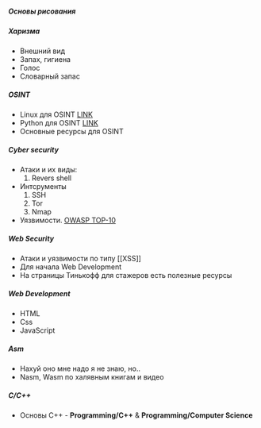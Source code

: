 ##### Основы рисования

##### Харизма
- Внешний вид
- Запах, гигиена
- Голос
- Словарный запас

##### OSINT
- Linux для OSINT [LINK](https://github.com/cipher387/linux-for-OSINT-21-day/blob/main/README.md)
- Python для OSINT [LINK](https://github.com/cipher387/python-for-OSINT-21-days)
- Основные ресурсы для OSINT

##### Cyber security
- Атаки и их виды:
  1. Revers shell
- Интсрументы
  1. SSH
  2. Tor
  3. Nmap
- Уязвимости. [OWASP TOP-10](https://owasp.org/www-project-top-ten/)
##### Web Security
- Атаки и уязвимости по типу [[XSS]]
- Для начала Web Development
- На страницы Тинькофф для стажеров есть полезные ресурсы

##### Web Development
- HTML
- Css
- JavaScript

##### Asm
- Нахуй оно мне надо я не знаю, но..
- Nasm, Wasm по халявным книгам и видео

##### C/C++
-  Основы C++ - **Programming/C++** & **Programming/Computer Science**